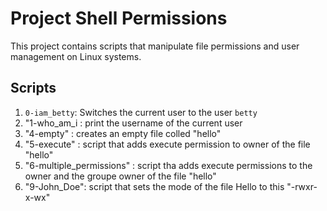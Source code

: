 # Project Shell Permissions

This project contains scripts that manipulate file permissions and user management on Linux systems.

## Scripts
1. `0-iam_betty`: Switches the current user to the user `betty`
2. "1-who_am_i : print the username of the current user
3. "4-empty" : creates an empty file colled "hello"
4. "5-execute" : script that adds execute permission to owner of the file "hello"
5. "6-multiple_permissions" : script tha adds execute permissions to the owner and the groupe owner of the file "hello"
6. "9-John_Doe": script that sets the mode of the file Hello to this  "-rwxr-x-wx"
